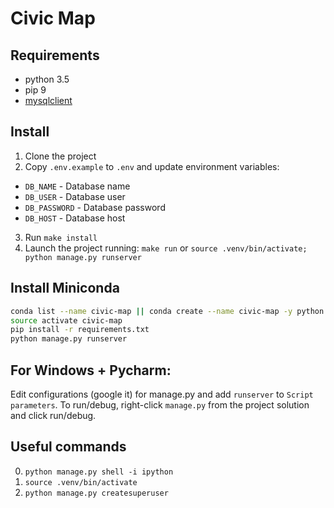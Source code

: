 # Civic Map

## Requirements
- python 3.5
- pip 9
- [mysqlclient](http://rosindex.github.io/d/libmysqlclient-dev)

## Install
1. Clone the project
2. Copy `.env.example` to `.env` and update environment variables:
  * `DB_NAME` - Database name
  * `DB_USER` - Database user
  * `DB_PASSWORD` - Database password
  * `DB_HOST` - Database host
3. Run `make install`
4. Launch the project running:
  `make run`
  or
  `source .venv/bin/activate; python manage.py runserver`

## Install Miniconda
```bash
conda list --name civic-map || conda create --name civic-map -y python
source activate civic-map
pip install -r requirements.txt
python manage.py runserver
```

## For Windows + Pycharm:
  Edit configurations (google it) for manage.py and add `runserver` to `Script parameters`.
  To run/debug, right-click `manage.py` from the project solution and click run/debug.

## Useful commands
0. `python manage.py shell -i ipython`
0. `source .venv/bin/activate`
0. `python manage.py createsuperuser`
